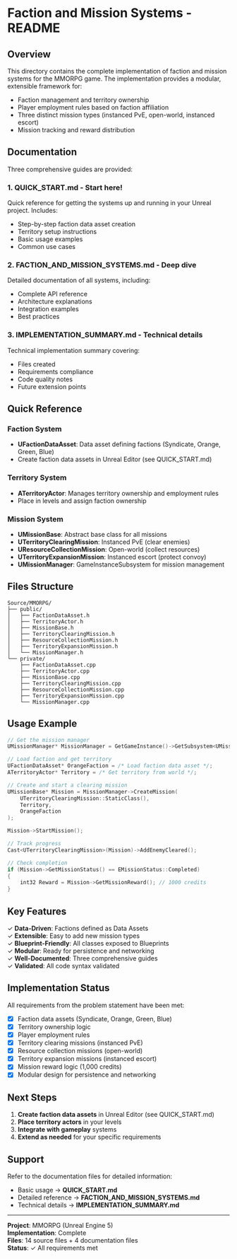 # Faction and Mission Systems - README

## Overview

This directory contains the complete implementation of faction and mission systems for the MMORPG game. The implementation provides a modular, extensible framework for:

- Faction management and territory ownership
- Player employment rules based on faction affiliation
- Three distinct mission types (instanced PvE, open-world, instanced escort)
- Mission tracking and reward distribution

## Documentation

Three comprehensive guides are provided:

### 1. **QUICK_START.md** - Start here!
Quick reference for getting the systems up and running in your Unreal project. Includes:
- Step-by-step faction data asset creation
- Territory setup instructions
- Basic usage examples
- Common use cases

### 2. **FACTION_AND_MISSION_SYSTEMS.md** - Deep dive
Detailed documentation of all systems, including:
- Complete API reference
- Architecture explanations
- Integration examples
- Best practices

### 3. **IMPLEMENTATION_SUMMARY.md** - Technical details
Technical implementation summary covering:
- Files created
- Requirements compliance
- Code quality notes
- Future extension points

## Quick Reference

### Faction System
- **UFactionDataAsset**: Data asset defining factions (Syndicate, Orange, Green, Blue)
- Create faction data assets in Unreal Editor (see QUICK_START.md)

### Territory System
- **ATerritoryActor**: Manages territory ownership and employment rules
- Place in levels and assign faction ownership

### Mission System
- **UMissionBase**: Abstract base class for all missions
- **UTerritoryClearingMission**: Instanced PvE (clear enemies)
- **UResourceCollectionMission**: Open-world (collect resources)
- **UTerritoryExpansionMission**: Instanced escort (protect convoy)
- **UMissionManager**: GameInstanceSubsystem for mission management

## Files Structure

```
Source/MMORPG/
├── public/
│   ├── FactionDataAsset.h
│   ├── TerritoryActor.h
│   ├── MissionBase.h
│   ├── TerritoryClearingMission.h
│   ├── ResourceCollectionMission.h
│   ├── TerritoryExpansionMission.h
│   └── MissionManager.h
└── private/
    ├── FactionDataAsset.cpp
    ├── TerritoryActor.cpp
    ├── MissionBase.cpp
    ├── TerritoryClearingMission.cpp
    ├── ResourceCollectionMission.cpp
    ├── TerritoryExpansionMission.cpp
    └── MissionManager.cpp
```

## Usage Example

```cpp
// Get the mission manager
UMissionManager* MissionManager = GetGameInstance()->GetSubsystem<UMissionManager>();

// Load faction and get territory
UFactionDataAsset* OrangeFaction = /* Load faction data asset */;
ATerritoryActor* Territory = /* Get territory from world */;

// Create and start a clearing mission
UMissionBase* Mission = MissionManager->CreateMission(
    UTerritoryClearingMission::StaticClass(),
    Territory,
    OrangeFaction
);

Mission->StartMission();

// Track progress
Cast<UTerritoryClearingMission>(Mission)->AddEnemyCleared();

// Check completion
if (Mission->GetMissionStatus() == EMissionStatus::Completed)
{
    int32 Reward = Mission->GetMissionReward(); // 1000 credits
}
```

## Key Features

✓ **Data-Driven**: Factions defined as Data Assets  
✓ **Extensible**: Easy to add new mission types  
✓ **Blueprint-Friendly**: All classes exposed to Blueprints  
✓ **Modular**: Ready for persistence and networking  
✓ **Well-Documented**: Three comprehensive guides  
✓ **Validated**: All code syntax validated  

## Implementation Status

All requirements from the problem statement have been met:

- [x] Faction data assets (Syndicate, Orange, Green, Blue)
- [x] Territory ownership logic
- [x] Player employment rules
- [x] Territory clearing missions (instanced PvE)
- [x] Resource collection missions (open-world)
- [x] Territory expansion missions (instanced escort)
- [x] Mission reward logic (1,000 credits)
- [x] Modular design for persistence and networking

## Next Steps

1. **Create faction data assets** in Unreal Editor (see QUICK_START.md)
2. **Place territory actors** in your levels
3. **Integrate with gameplay** systems
4. **Extend as needed** for your specific requirements

## Support

Refer to the documentation files for detailed information:
- Basic usage → **QUICK_START.md**
- Detailed reference → **FACTION_AND_MISSION_SYSTEMS.md**
- Technical details → **IMPLEMENTATION_SUMMARY.md**

---

**Project**: MMORPG (Unreal Engine 5)  
**Implementation**: Complete  
**Files**: 14 source files + 4 documentation files  
**Status**: ✓ All requirements met
